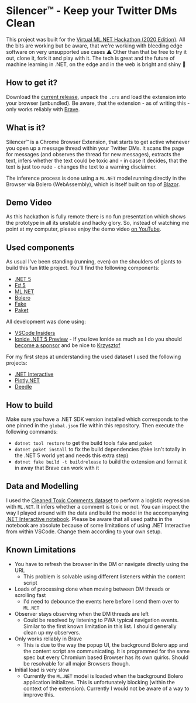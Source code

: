 # Silencer™ - Keep your Twitter DMs Clean

This project was built for the [Virtual ML.NET Hackathon (2020 Edition)](https://github.com/virtualmlnet/hackathon-2020). All the bits are working but be aware, that we're working with bleeding edge software on very unsupported use cases ⚠ Other than that be free to try it out, clone it, fork it and play with it. The tech is great and the future of machine learning in .NET, on the edge and in the web is bright and shiny 🦄

## How to get it?

Download the [current release](https://github.com/WalternativE/Silencer/releases/tag/0.1.0), unpack the `.crx` and load the extension into your browser (unbundled). Be aware, that the extension - as of writing this - only works reliably with [Brave](https://brave.com/).

## What is it?

Silencer™ is a Chrome Browser Extension, that starts to get active whenever you open up a message thread within your Twitter DMs. It scans the page for messages (and observes the thread for new messages), extracts the text, infers whether the text could be toxic and - in case it decides, that the text is just too rude - changes the text to a warning disclaimer.

The inference process is done using a `ML.NET` model running directly in the Browser via Bolero (WebAssembly), which is itself built on top of [Blazor](https://dotnet.microsoft.com/apps/aspnet/web-apps/blazor).

## Demo Video

As this hackathon is fully remote there is no fun presentation which shows the prototype in all its unstable and hacky glory. So, instead of watching me point at my computer, please enjoy the demo video [on YouTube](https://youtu.be/FIKfwZ34KFI).

## Used components

As usual I've been standing (running, even) on the shoulders of giants to build this fun little project. You'll find the following components:

- [.NET 5](https://dotnet.microsoft.com/)
- [F# 5](https://fsharp.org/)
- [ML.NET](https://dotnet.microsoft.com/apps/machinelearning-ai/ml-dotnet)
- [Bolero](https://fsbolero.io/)
- [Fake](https://fake.build/)
- [Paket](https://fsprojects.github.io/Paket/)

All development was done using:

- [VSCode Insiders](https://code.visualstudio.com/insiders/)
- [Ionide .NET 5 Preview](https://github.com/ionide/ionide-vscode-fsharp/issues/1305#issuecomment-726854574) - If you love Ionide as much as I do you should [become a sponsor](https://opencollective.com/ionide) and be nice to [Krzysztof](https://twitter.com/k_cieslak)

For my first steps at understanding the used dataset I used the following projects:

- [.NET Interactive](https://github.com/dotnet/interactive)
- [Plotly.NET](https://plotly.github.io/Plotly.NET/index.html)
- [Deedle](https://fslab.org/Deedle/)

## How to build

Make sure you have a .NET SDK version installed which corresponds to the one pinned in the `global.json` file within this repository. Then execute the following commands:

- `dotnet tool restore` to get the build tools `fake` and `paket`
- `dotnet paket install` to fix the build dependencies (fake isn't totally in the .NET 5 world yet and needs this extra step)
- `dotnet fake build -t buildrelease` to build the extension and format it in away that Brave can work with it

## Data and Modelling

I used the [Cleaned Toxic Comments dataset](https://www.kaggle.com/fizzbuzz/cleaned-toxic-comments) to perform a logistic regression with `ML.NET`. It infers whether a comment is toxic or not. You can inspect the way I played around with the data and build the model in the accompanying [.NET Interactive notebook](notebooks/ToxicCommentsModel.ipynb). Please be aware that all used paths in the notebook are absolute because of some limitations of using .NET Interactive from within VSCode. Change them according to your own setup.

## Known Limitations

- You have to refresh the browser in the DM or navigate directly using the URL
    + This problem is solvable using different listeners within the content script
- Loads of processing done when moving between DM threads or scrolling fast
    + I'd need to debounce the events here before I send them over to `ML.NET`
- Observer stays observing when the DM threads are left
    + Could be resolved by listening to PWA typical navigation events. Similar to the first known limitation in this list. I should generally clean up my observers.
- Only works reliably in Brave
    + This is due to the way the popup UI, the background Bolero app and the content script are communicating. It is programmed for the same spec but every Chromium based Browser has its own quirks. Should be resolvable for all major Browsers though.
- Initial load is very slow
    + Currently the `ML.NET` model is loaded when the background Bolero application initializes. This is unfortunately blocking (within the context of the extension). Currently I would not be aware of a way to improve this.